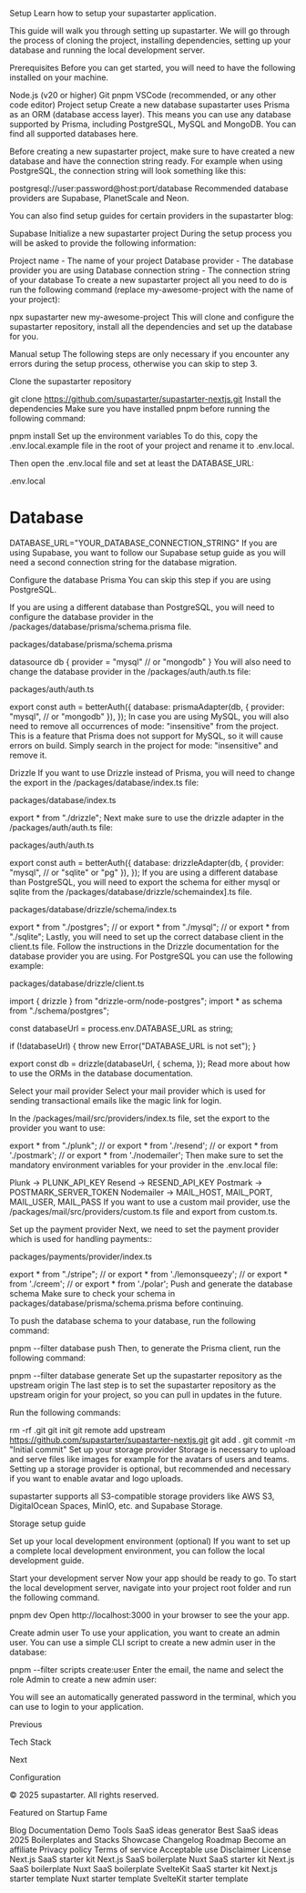 Setup
Learn how to setup your supastarter application.

This guide will walk you through setting up supastarter. We will go through the process of cloning the project, installing dependencies, setting up your database and running the local development server.

Prerequisites
Before you can get started, you will need to have the following installed on your machine.

Node.js (v20 or higher)
Git
pnpm
VSCode (recommended, or any other code editor)
Project setup
Create a new database
supastarter uses Prisma as an ORM (database access layer). This means you can use any database supported by Prisma, including PostgreSQL, MySQL and MongoDB. You can find all supported databases here.

Before creating a new supastarter project, make sure to have created a new database and have the connection string ready. For example when using PostgreSQL, the connection string will look something like this:


postgresql://user:password@host:port/database
Recommended database providers are Supabase, PlanetScale and Neon.

You can also find setup guides for certain providers in the supastarter blog:

Supabase
Initialize a new supastarter project
During the setup process you will be asked to provide the following information:

Project name - The name of your project
Database provider - The database provider you are using
Database connection string - The connection string of your database
To create a new supastarter project all you need to do is run the following command (replace my-awesome-project with the name of your project):


npx supastarter new my-awesome-project
This will clone and configure the supastarter repository, install all the dependencies and set up the database for you.

Manual setup
The following steps are only necessary if you encounter any errors during the setup process, otherwise you can skip to step 3.

Clone the supastarter repository

git clone https://github.com/supastarter/supastarter-nextjs.git
Install the dependencies
Make sure you have installed pnpm before running the following command:


pnpm install
Set up the environment variables
To do this, copy the .env.local.example file in the root of your project and rename it to .env.local.

Then open the .env.local file and set at least the DATABASE_URL:

.env.local

# Database
DATABASE_URL="YOUR_DATABASE_CONNECTION_STRING"
If you are using Supabase, you want to follow our Supabase setup guide as you will need a second connection string for the database migration.

Configure the database
Prisma
You can skip this step if you are using PostgreSQL.

If you are using a different database than PostgreSQL, you will need to configure the database provider in the /packages/database/prisma/schema.prisma file.

packages/database/prisma/schema.prisma

datasource db {
  provider = "mysql" // or "mongodb"
}
You will also need to change the database provider in the /packages/auth/auth.ts file:

packages/auth/auth.ts

export const auth = betterAuth({
	database: prismaAdapter(db, {
		provider: "mysql", // or "mongodb"
	}),
});
In case you are using MySQL, you will also need to remove all occurrences of mode: "insensitive" from the project. This is a feature that Prisma does not support for MySQL, so it will cause errors on build. Simply search in the project for mode: "insensitive" and remove it.

Drizzle
If you want to use Drizzle instead of Prisma, you will need to change the export in the /packages/database/index.ts file:

packages/database/index.ts

export * from "./drizzle";
Next make sure to use the drizzle adapter in the /packages/auth/auth.ts file:

packages/auth/auth.ts

export const auth = betterAuth({
	database: drizzleAdapter(db, {
		provider: "mysql", // or "sqlite" or "pg"
	}),
});
If you are using a different database than PostgreSQL, you will need to export the schema for either mysql or sqlite from the /packages/database/drizzle/schemaindex].ts file.

packages/database/drizzle/schema/index.ts

export * from "./postgres";
// or export * from "./mysql";
// or export * from "./sqlite";
Lastly, you will need to set up the correct database client in the client.ts file. Follow the instructions in the Drizzle documentation for the database provider you are using. For PostgreSQL you can use the following example:

packages/database/drizzle/client.ts

import { drizzle } from "drizzle-orm/node-postgres";
import * as schema from "./schema/postgres";
 
const databaseUrl = process.env.DATABASE_URL as string;
 
if (!databaseUrl) {
	throw new Error("DATABASE_URL is not set");
}
 
export const db = drizzle(databaseUrl, {
	schema,
});
Read more about how to use the ORMs in the database documentation.

Select your mail provider
Select your mail provider which is used for sending transactional emails like the magic link for login.

In the /packages/mail/src/providers/index.ts file, set the export to the provider you want to use:


export * from "./plunk";
// or export * from './resend';
// or export * from './postmark';
// or export * from './nodemailer';
Then make sure to set the mandatory environment variables for your provider in the .env.local file:

Plunk -> PLUNK_API_KEY
Resend -> RESEND_API_KEY
Postmark -> POSTMARK_SERVER_TOKEN
Nodemailer -> MAIL_HOST, MAIL_PORT, MAIL_USER, MAIL_PASS
If you want to use a custom mail provider, use the /packages/mail/src/providers/custom.ts file and export from custom.ts.

Set up the payment provider
Next, we need to set the payment provider which is used for handling payments::

packages/payments/provider/index.ts

export * from "./stripe";
// or export * from './lemonsqueezy';
// or export * from './creem';
// or export * from './polar';
Push and generate the database schema
Make sure to check your schema in packages/database/prisma/schema.prisma before continuing.

To push the database schema to your database, run the following command:


pnpm --filter database push
Then, to generate the Prisma client, run the following command:


pnpm --filter database generate
Set up the supastarter repository as the upstream origin
The last step is to set the supastarter repository as the upstream origin for your project, so you can pull in updates in the future.

Run the following commands:


rm -rf .git
git init
git remote add upstream https://github.com/supastarter/supastarter-nextjs.git
git add .
git commit -m "Initial commit"
Set up your storage provider
Storage is necessary to upload and serve files like images for example for the avatars of users and teams. Setting up a storage provider is optional, but recommended and necessary if you want to enable avatar and logo uploads.

supastarter supports all S3-compatible storage providers like AWS S3, DigitalOcean Spaces, MinIO, etc. and Supabase Storage.

Storage setup guide

Set up your local development environment (optional)
If you want to set up a complete local development environment, you can follow the local development guide.

Start your development server
Now your app should be ready to go. To start the local development server, navigate into your project root folder and run the following command.


pnpm dev
Open http://localhost:3000 in your browser to see the your app.

Create admin user
To use your application, you want to create an admin user. You can use a simple CLI script to create a new admin user in the database:


pnpm --filter scripts create:user
Enter the email, the name and select the role Admin to create a new admin user:



You will see an automatically generated password in the terminal, which you can use to login to your application.

Previous

Tech Stack

Next

Configuration

© 2025 supastarter. All rights reserved.

Featured on Startup Fame



Blog
Documentation
Demo
Tools
SaaS ideas generator
Best SaaS ideas 2025
Boilerplates and Stacks
Showcase
Changelog
Roadmap
Become an affiliate
Privacy policy
Terms of service
Acceptable use
Disclaimer
License
Next.js SaaS starter kit
Next.js SaaS boilerplate
Nuxt SaaS starter kit
Next.js SaaS boilerplate
Nuxt SaaS boilerplate
SvelteKit SaaS starter kit
Next.js starter template
Nuxt starter template
SvelteKit starter template

